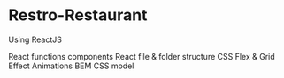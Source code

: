# Restro-Restaurant
Using ReactJS

React functions components
React file & folder structure
CSS Flex & Grid
Effect Animations
BEM CSS model
